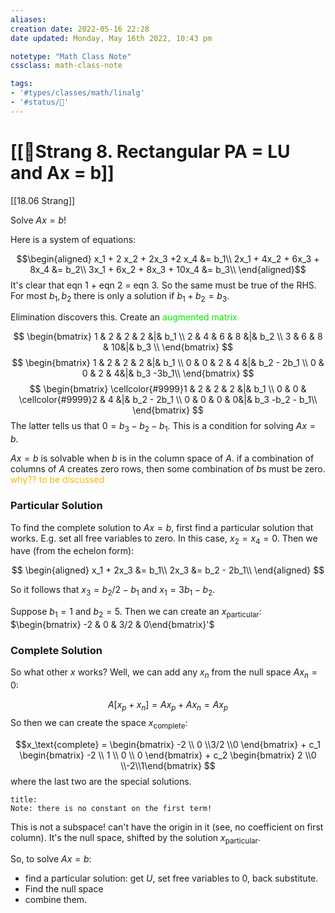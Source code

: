 ```yaml
---
aliases:
creation date: 2022-05-16 22:28
date updated: Monday, May 16th 2022, 10:43 pm

notetype: "Math Class Note"
cssclass: math-class-note

tags: 
- '#types/classes/math/linalg'
- '#status/🚧'
---
```


# [[🚧Strang 8. Rectangular PA = LU and Ax = b]]
[[18.06 Strang]]

Solve $Ax = b$!

Here is a system of equations:

$$\begin{aligned}
x_1 + 2 x_2 + 2x_3 +2 x_4 &= b_1\\
2x_1 + 4x_2 + 6x_3 + 8x_4 &= b_2\\
3x_1 + 6x_2 + 8x_3 + 10x_4 &= b_3\\
\end{aligned}$$
It's clear that eqn 1 + eqn 2 = eqn 3. So the same must be true of the RHS. For most $b_1, b_2$ there is only a solution if $b_1 + b_2 = b_3$. 

Elimination discovers this. Create an 
<font color=gree>augmented matrix</font>

$$
\begin{bmatrix} 
1 & 2 & 2 & 2 &|& b_1 \\
2 & 4 & 6 & 8 &|& b_2 \\
3 & 6 & 8 & 10&|& b_3 \\
\end{bmatrix}
$$
$$
\begin{bmatrix} 
1 & 2 & 2 & 2 &|& b_1 \\
0 & 0 & 2 & 4 &|& b_2 - 2b_1 \\
0 & 0 & 2 & 4&|& b_3 -3b_1\\
\end{bmatrix}
$$
$$
\begin{bmatrix} 
\cellcolor{#9999}1 & 2 & 2 & 2 &|& b_1 \\
0 & 0 & \cellcolor{#9999}2 & 4 &|& b_2 - 2b_1 \\
0 & 0 & 0 & 0&|& b_3 -b_2 - b_1\\
\end{bmatrix}
$$
The latter tells us that $0 = b_3 - b_2 - b_1$. This is a condition for solving $Ax = b$.

$Ax =b$ is solvable when $b$ is in the column space of $A$. if a combination of columns of $A$ creates zero rows, then some combination of $b$s must be zero. <font color=#F7B801>why?? to be discussed</font>


### Particular Solution
To find the complete solution to $Ax = b$, first find a particular solution that works. E.g. set all free variables to zero. In this case, $x_2 = x_4 = 0$. Then we have (from the echelon form): 

$$
\begin{aligned}
x_1 +  2x_3 &= b_1\\
2x_3 &= b_2 - 2b_1\\
\end{aligned}
$$

So it follows that $x_3 = b_2/2 - b_1$ and $x_1 = 3b_1 - b_2$. 

Suppose $b_1 = 1$ and $b_2= 5$. Then we can create an $x_\text{particular}$: $\begin{bmatrix} -2 & 0 & 3/2 & 0\end{bmatrix}'$

### Complete Solution
So what other $x$ works? Well, we can add any $x_n$ from the null space $Ax_n = 0$:

$$A[x_p + x_n] = Ax_p + Ax_n = Ax_p$$
So then we can create the space $x_\text{complete}:$

$$x_\text{complete} = \begin{bmatrix} -2 \\ 0 \\3/2 \\0 \end{bmatrix} + c_1 \begin{bmatrix} -2 \\ 1 \\ 0 \\ 0 \end{bmatrix} + c_2 \begin{bmatrix} 2 \\0 \\-2\\1\end{bmatrix}
$$
where the last two are the special solutions. 

```ad-warning
title:
Note: there is no constant on the first term! 
```

This is not a subspace! can't have the origin in it (see, no coefficient on first column). It's the null space, shifted by the solution $x_\text{particular}$. 

So, to solve $Ax = b$:
- find a particular solution: get $U$, set free variables to $0$, back substitute. 
- Find the null space
- combine them. 